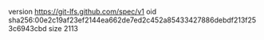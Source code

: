 version https://git-lfs.github.com/spec/v1
oid sha256:00e2c19af23ef2144ea662de7ed2c452a85433427886debdf213f253c6943cbd
size 2113
